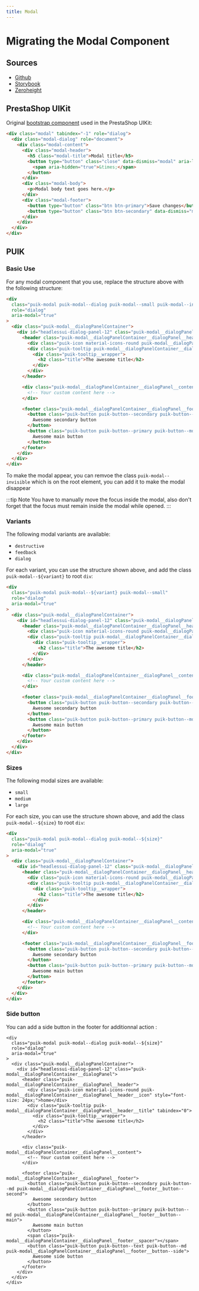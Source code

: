 ```yaml
---
title: Modal
---
```


# Migrating the Modal Component

## Sources

- [Github](https://github.com/PrestaShopCorp/puik/tree/main/packages/components/modal)
- [Storybook](https://uikit.prestashop.com/?path=/story/components-modal--default)
- [Zeroheight](https://zeroheight.com/47c0ab1be/p/57e3fc-modal/b/31f66d)

## PrestaShop UIKit

Original [bootstrap component](https://getbootstrap.com/docs/4.0/components/modal/) used in the PrestaShop UIKit:

```html
<div class="modal" tabindex="-1" role="dialog">
  <div class="modal-dialog" role="document">
    <div class="modal-content">
      <div class="modal-header">
        <h5 class="modal-title">Modal title</h5>
        <button type="button" class="close" data-dismiss="modal" aria-label="Close">
          <span aria-hidden="true">&times;</span>
        </button>
      </div>
      <div class="modal-body">
        <p>Modal body text goes here.</p>
      </div>
      <div class="modal-footer">
        <button type="button" class="btn btn-primary">Save changes</button>
        <button type="button" class="btn btn-secondary" data-dismiss="modal">Close</button>
      </div>
    </div>
  </div>
</div>
```

## PUIK

### Basic Use

For any modal component that you use, replace the structure above with the following structure:

```html
<div
  class="puik-modal puik-modal--dialog puik-modal--small puik-modal--invisible"
  role="dialog"
  aria-modal="true"
>
  <div class="puik-modal__dialogPanelContainer">
    <div id="headlessui-dialog-panel-12" class="puik-modal__dialogPanelContainer__dialogPanel">
      <header class="puik-modal__dialogPanelContainer__dialogPanel__header">
        <div class="puik-icon material-icons-round puik-modal__dialogPanelContainer__dialogPanel__header__icon" style="font-size: 24px;">home</div>
        <div class="puik-tooltip puik-modal__dialogPanelContainer__dialogPanel__header__title" tabindex="0">
          <div class="puik-tooltip__wrapper">
            <h2 class="title">The awesome title</h2>
          </div>
        </div>
      </header>

      <div class="puik-modal__dialogPanelContainer__dialogPanel__content">
        <!-- Your custom content here -->
      </div>

      <footer class="puik-modal__dialogPanelContainer__dialogPanel__footer">
        <button class="puik-button puik-button--secondary puik-button--md puik-modal__dialogPanelContainer__dialogPanel__footer__button--second">
          Awesome secondary button
        </button>
        <button class="puik-button puik-button--primary puik-button--md puik-modal__dialogPanelContainer__dialogPanel__footer__button--main">
          Awesome main button
        </button>
      </footer>
    </div>
  </div>
</div>
```

To make the modal appear, you can remvoe the class `puik-modal--invisible` which is on the root element, you can add it to make the modal disappear

:::tip Note
You have to manually move the focus inside the modal, also don't forget that the focus must remain inside the modal while opened.
:::

### Variants

The following modal variants are available:
  - `destructive`
  - `feedback`
  - `dialog`

For each variant, you can use the structure shown above, and add the class `puik-modal--${variant}` to root `div`:

```html
<div
  class="puik-modal puik-modal--${variant} puik-modal--small"
  role="dialog"
  aria-modal="true"
>
  <div class="puik-modal__dialogPanelContainer">
    <div id="headlessui-dialog-panel-12" class="puik-modal__dialogPanelContainer__dialogPanel">
      <header class="puik-modal__dialogPanelContainer__dialogPanel__header">
        <div class="puik-icon material-icons-round puik-modal__dialogPanelContainer__dialogPanel__header__icon" style="font-size: 24px;">home</div>
        <div class="puik-tooltip puik-modal__dialogPanelContainer__dialogPanel__header__title" tabindex="0">
          <div class="puik-tooltip__wrapper">
            <h2 class="title">The awesome title</h2>
          </div>
        </div>
      </header>

      <div class="puik-modal__dialogPanelContainer__dialogPanel__content">
        <!-- Your custom content here -->
      </div>

      <footer class="puik-modal__dialogPanelContainer__dialogPanel__footer">
        <button class="puik-button puik-button--secondary puik-button--md puik-modal__dialogPanelContainer__dialogPanel__footer__button--second">
          Awesome secondary button
        </button>
        <button class="puik-button puik-button--primary puik-button--md puik-modal__dialogPanelContainer__dialogPanel__footer__button--main">
          Awesome main button
        </button>
      </footer>
    </div>
  </div>
</div>
```

### Sizes

The following modal sizes are available:
  - `small`
  - `medium`
  - `large`

For each size, you can use the structure shown above, and add the class `puik-modal--${size}` to root `div`:

```html
<div
  class="puik-modal puik-modal--dialog puik-modal--${size}"
  role="dialog"
  aria-modal="true"
>
  <div class="puik-modal__dialogPanelContainer">
    <div id="headlessui-dialog-panel-12" class="puik-modal__dialogPanelContainer__dialogPanel">
      <header class="puik-modal__dialogPanelContainer__dialogPanel__header">
        <div class="puik-icon material-icons-round puik-modal__dialogPanelContainer__dialogPanel__header__icon" style="font-size: 24px;">home</div>
        <div class="puik-tooltip puik-modal__dialogPanelContainer__dialogPanel__header__title" tabindex="0">
          <div class="puik-tooltip__wrapper">
            <h2 class="title">The awesome title</h2>
          </div>
        </div>
      </header>

      <div class="puik-modal__dialogPanelContainer__dialogPanel__content">
        <!-- Your custom content here -->
      </div>

      <footer class="puik-modal__dialogPanelContainer__dialogPanel__footer">
        <button class="puik-button puik-button--secondary puik-button--md puik-modal__dialogPanelContainer__dialogPanel__footer__button--second">
          Awesome secondary button
        </button>
        <button class="puik-button puik-button--primary puik-button--md puik-modal__dialogPanelContainer__dialogPanel__footer__button--main">
          Awesome main button
        </button>
      </footer>
    </div>
  </div>
</div>
```

### Side button

You can add a side button in the footer for additionnal action :

```html{28,29,30,31}
<div
  class="puik-modal puik-modal--dialog puik-modal--${size}"
  role="dialog"
  aria-modal="true"
>
  <div class="puik-modal__dialogPanelContainer">
    <div id="headlessui-dialog-panel-12" class="puik-modal__dialogPanelContainer__dialogPanel">
      <header class="puik-modal__dialogPanelContainer__dialogPanel__header">
        <div class="puik-icon material-icons-round puik-modal__dialogPanelContainer__dialogPanel__header__icon" style="font-size: 24px;">home</div>
        <div class="puik-tooltip puik-modal__dialogPanelContainer__dialogPanel__header__title" tabindex="0">
          <div class="puik-tooltip__wrapper">
            <h2 class="title">The awesome title</h2>
          </div>
        </div>
      </header>

      <div class="puik-modal__dialogPanelContainer__dialogPanel__content">
        <!-- Your custom content here -->
      </div>

      <footer class="puik-modal__dialogPanelContainer__dialogPanel__footer">
        <button class="puik-button puik-button--secondary puik-button--md puik-modal__dialogPanelContainer__dialogPanel__footer__button--second">
          Awesome secondary button
        </button>
        <button class="puik-button puik-button--primary puik-button--md puik-modal__dialogPanelContainer__dialogPanel__footer__button--main">
          Awesome main button
        </button>
        <span class="puik-modal__dialogPanelContainer__dialogPanel__footer__spacer"></span>
        <button class="puik-button puik-button--text puik-button--md puik-modal__dialogPanelContainer__dialogPanel__footer__button--side">
          Awesome side button
        </button>
      </footer>
    </div>
  </div>
</div>
```
